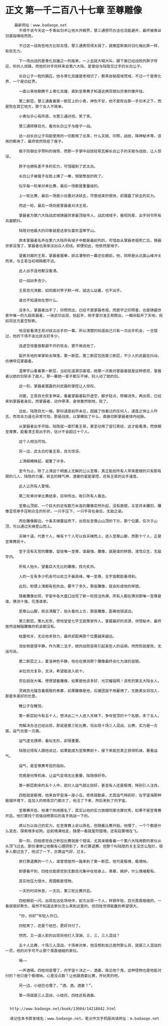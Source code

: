 # 正文 第一千二百八十七章 至尊雕像
        最新网址：www.badaoge.net
          不得不说今天这一手青丝剑术让他大开眼界，慧三通想尽办法也没能避开，最终被青丝剑直指喉咙而败。
      
          不过这一战有些地方比较古怪，慧三通表现得太弱了，就像蓝斯面对羽化梅比斯一样，有些无力。
      
          下一场出战的是青化双雄之一的瘦弟，一上去就大喊大叫，跟下面已经战败的胖子呼应，听的人烦躁，而他的对手同样来自第六大陆，是曾经与陆隐交过手的长白公子。
      
          长白公子一脸的膈应，他与青化双雄是老相识了，都来自秘祖域梵域，不过一个是青化界，一个是白虹界。
      
          一直以来他都瞧不上青化双雄，直到至尊赛才知道这俩货貌似厉害的像开挂。
      
          第二断层，慧三通看着第一断层上的小青，神色不甘，他不是败在那一手剑术之下，而是败在其它地方，那个女人不简单。
      
          小青似乎心有所感，与慧三通对视，笑了笑。
      
          慧三通转移目光，看向长白公子与瘦子一战。
      
          这一战长白公子将能使用的一切都用了出来，什么天赋，印照，战技，降神秘术等，该用的都用了，最终依然败给了瘦子。
      
          瘦子防御出乎预料的强悍，而那一手掌中战技轻易瓦解长白公子的天赋与战技，让人惊讶。
      
          胖子也拥有差不多的实力，可惜碰到了武太白。
      
          长白公子被瘦子在脸上揍了一拳，很是憋屈的败了。
      
          似乎每一轮单对单比赛，最后一场都是重量级的。
      
          上一轮比赛，最后一场是小白蚕对决妖玄，尽管结束的很快，却展露了妖玄的实力。
      
          而这一轮，最后一场则是掌器者对决王易。
      
          掌器者为第六大陆战武域铸器世家最顶级传人，战武域域子，傲视同辈，出手则令所有兵器颤抖。
      
          陆隐对他最大的印象就是这家伙喜欢温蒂宇山。
      
          原本掌器者名声在第六大陆所有域子中都是最前列的，可惜自从掌器老祖死亡后，铸器世家没落了，掌器者也渐渐淡出众人视线，即便如此，他依然是域子。
      
          望着对面的王易，掌器者握拳，妖古凄惨的一幕还在眼前，他，同样是从北面山峰冲关而来，与王易当初相隔都不远。
      
          此人出手连他都没看清。
      
          这一战凶多吉少。
      
          王易目光涣散，如同面对李子默一样，就这么站着，也不出手。
      
          谁也不知道他在想什么。
      
          没多久，掌器者出手了，印照而出，已经不是掌器老祖，而是宇之印照者，也是铸器世家中唯一的九段炼器者，一抹武印出现，抬起手，侧手掌对准王易劈出，一瞬间裂开了天地，宛如将这方星空斩断。
      
          他没能看清王易对妖古出手的一幕，所以清楚的知道自己只有一次出手机会，一旦错过，他的下场不会比妖古好多少。
      
          连虚空惊雷兽都避不开的攻击，更不用说他了。
      
          裂开天地的单掌斩击降落，第一断层，第二断层包括第三断层，不少人的武器在抖动，仿佛呼应掌器者。
      
          温蒂宇山看着第一断层，当初在道源宗废墟，她第一次面对掌器者就是这种感觉，掌器者以她的剑斩杀了敌人，那一幕她一辈子都忘不掉，别人动了她的剑。
      
          这一刻，掌器者展露的对武器的掌控让人惊叹。
      
          对面，王易目光恢复神采，看着掌器者裂开虚空，脚步轻点，转瞬消失，再出现，已经来到掌器者身后，而掌器者，动作停滞，身体轰然倒地，败了。
      
          远处，陆隐目光一缩，那份速度前所未见，超越了他看过的任何人，速度之快让人咋舌，而攻击力道也异常可怕，那是战技，以掌模拟了什么，直接切断掌器者体内经脉。
      
          从掌器者出手开始，陆隐就一直盯着王易，甚至动用了宙衍真经，这才能看清，而放眼至尊赛，能看清王易出手的，估计不会超过十个人。
      
          这个人相当可怕。
      
          另一边，武太白盯着王易，目光惊讶。
      
          上清眼睛眯起，凝重了许多。
      
          至今为止，除了上清这个明面上无解的公认至尊，真正能给所有人带来震撼的只有那有限的几人，陆隐的力量，妖玄的精气神，酒豪的星能掌控，还有王易的出手速度。
      
          此人让所有人警惕。
      
          第二轮单对单比赛结束，巨响传出，吸引所有人看去。
      
          至尊山顶部，一个巨大的足有数万米高的雕像突然升起，没有面貌，五官并未雕刻，雕像呈现单手压制众生的形状，一只手压下，一只手背在身后，无敌之姿。
      
          而在雕像脚边，十条天梯蔓延而下，出现在至尊山山顶的下方，那个位置，仅次于山顶，可以通过天梯登山而上。
      
          天梯十道，代表十人，唯有十个人可以自天梯而上，进入至尊山巅，而那十个人，正是至尊赛前十。
      
          至于没有五官的雕像，留给唯一至尊，谁最强，雕像，就是谁的样貌，凌驾众生，无敌宇内。
      
          所有人抬头，望着巨大无比的雕像，目光炙热。
      
          人的一生有多少机会可以屹立于最高峰，唯一至尊，全宇宙都能看得到。
      
          此刻，即便上清都有些热血，要不了多久，那座雕像，就会形成他的样貌。
      
          随着雕像出现，宇宙中各大盘口出现了新一轮投注热潮，所有人都在猜测那唯一至尊是谁，猜测十强，花落谁家。
      
          至尊山山脚，妖古清醒了，抬头看向上方，那座雕像，距离他很遥远。
      
          第三断层，策九无奈，想他堂堂七字王庭策家传人，掌握最好的资源，领悟秘术，最终居然连触碰雕像的机会都没有。
      
          枯雷咬牙，无论他多努力，最终却距离那个位置越来越远。
      
          泪女倒是很平静，作为第二法子，她的战败容易引起某些人的诟病，然而败就是败，无话可说。
      
          第二断层之上，夏洛神色平静，他也在猜测那个雕像最终会化为谁的容貌。
      
          米拉目光复杂，文决，希望能进入前十。
      
          农在田张大嘴，愣愣望着雕像，如果是他该多好，光宗耀祖啊！该死的第五大陆女人。
      
          灵阙目光蕴含着极致的羡慕，如果雕像是他，后援团就不用雇佣了，无数美女将加入，那是多美好的光景。
      
          睡公子在睡觉。
      
          第一断层如今有五十人，想决出二十人进入天梯下，争夺登顶的十个名额，多了五人。
      
          而解决办法已经出现，那就是第三轮比赛，将出现十场三人混战，比赛，实力是一方面，运气也是一方面。
      
          运气虚无缥缈，看似无形，却很重要。
      
          陆隐记得有人跟他说过，如果能成为至尊赛前十，接下来能否真正获得机缘，要看运气。
      
          运气，是至尊赛考验的指标。
      
          究竟是何等机缘，让运气变得无比重要，陆隐很好奇。
      
          第一断层剩余的五十人中，部分人运气就比较好，甚至有人还是极境，特别引人注目。
      
          四桂就是极境，他来自宇宙海一座小岛，修炼很勤奋，尤其运气特别好，在宇宙海那种极端环境下，连加入的修炼宗门都灭了，他活了下来，然后来到了内宇宙。
      
          至尊赛开启，他凑个热闹报名了，其实以他的实力放眼同辈也算优秀，如果不是至尊赛开启，他打算找个百强战榜靠后的高手挑战一下的。
      
          原以为以自己的实力，在至尊赛上足以扬名，但随着比赛开始，他懵了，一个个都是什么变态，探索境多如狗，巡航境满地走，随便一看就是狩猎境，还有启蒙境在飞。
      
          那一刻，四桂感觉自己参加比赛就是个错误，尤其亲眼看着一个第六大陆用箭的家伙从头顶飞过去，那份凄惨让他都有心理阴影了，本打算退赛，但那个叫陆隐的关主没怎么阻拦，很多人都过去了，他试了一下，总算运气好，过关。
      
          原打算退赛的一个人，谁曾想居然一路来到了第一断层，他可是极境，极境呐。
      
          即便看不到，四桂也能感觉到无数目光集中在他身上，羡慕，嫉妒，什么情绪都有。
      
          其实他压力很大，周围都是怪物。
      
          一天的时间休息，一天后，第三轮比赛开启。
      
          四桂眼前一闪，出现在远处场地中，前方出现一个人，样貌年轻，目光畏畏缩缩的，一看就很好欺负，虽然不知道这家伙怎么来到这里的，但四桂觉得能赢的希望很大。
      
          “你，你好”年轻人开口。
      
          四桂笑了，还是个结巴，更好对付了。
      
          然而，又一道人影的出现将他打入深渊，三，三，三人混战？
      
          五十人比赛，十场三人混战，十场单对单，他没想到自己居然那么背，就是三人混战的一员，他的对手可不止那个畏畏缩缩的家伙。
      
          嗝——
      
          一声酒嗝，四桂彻底懵了，内宇宙十决之一，酒豪，我见他个鬼，这种怪物也是他能对付的？他只是个极境呐，心里没点数？让他跟酒豪比赛，开玩笑的吧。
      
          另一边，小结巴也懵了，“酒，酒，酒豪？”。
      
          第一场就是三人混战，小结巴，四桂还有酒豪。
      
      
      http://www.badaoge.net/book/13084/14218842.html
      
      请记住本书首发域名：www.badaoge.net。笔尖中文手机版阅读网址：m.badaoge.net